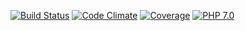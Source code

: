 [![Build Status](https://img.shields.io/travis/patrickkerrigan/deliverability-checker.svg?style=flat-square)](https://travis-ci.org/patrickkerrigan/deliverability-checker) [![Code Climate](https://img.shields.io/codeclimate/github/patrickkerrigan/deliverability-checker.svg?style=flat-square)](https://codeclimate.com/github/patrickkerrigan/deliverability-checker) [![Coverage](https://img.shields.io/codeclimate/coverage/github/patrickkerrigan/deliverability-checker.svg?style=flat-square)](https://codeclimate.com/github/patrickkerrigan/deliverability-checker) [![PHP 7.0](https://img.shields.io/badge/php-7.0-blue.svg?style=flat-square)](http://php.net/)
